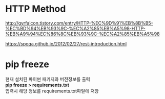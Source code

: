 # HTTP Method

<http://gyrfalcon.tistory.com/entry/HTTP-%EC%9D%91%EB%8B%B5-%EC%BD%94%EB%93%9C-%EC%A2%85%EB%A5%98-HTTP-%EB%A9%94%EC%86%8C%EB%93%9C-%EC%A2%85%EB%A5%98>

<https://spoqa.github.io/2012/02/27/rest-introduction.html>


# pip freeze

현재 설치된 파이썬 패키지와 버전정보를 출력  
**pip freeze > requirements.txt**  
입력시 해당 정보를 requirements.txt파일에 저장